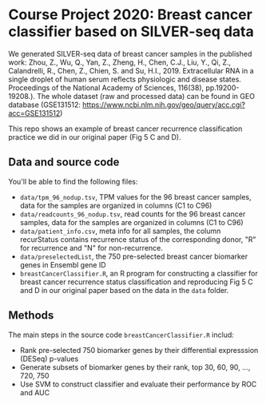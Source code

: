 # Course Project 2020: Breast cancer classifier based on SILVER-seq data

We generated SILVER-seq data of breast cancer samples in the published work: Zhou, Z., Wu, Q., Yan, Z., Zheng, H., Chen, C.J., Liu, Y., Qi, Z., Calandrelli, R., Chen, Z., Chien, S. and Su, H.I., 2019. Extracellular RNA in a single droplet of human serum reflects physiologic and disease states. Proceedings of the National Academy of Sciences, 116(38), pp.19200-19208.). The whole dataset (raw and processed data) can be found in GEO database (GSE131512: https://www.ncbi.nlm.nih.gov/geo/query/acc.cgi?acc=GSE131512)

This repo shows an example of breast cancer recurrence classification practice we did in our original paper (Fig 5 C and D).


## Data and source code

You'll be able to find the following files:

- `data/tpm_96_nodup.tsv`, TPM values for the 96 breast cancer samples, data for the samples are organized in columns (C1 to C96)
- `data/readcounts_96_nodup.tsv`, read counts for the 96 breast cancer samples, data for the samples are organized in columns (C1 to C96)
- `data/patient_info.csv`, meta info for all samples, the column recurStatus contains recurrence status of the corresponding donor, "R" for recurrence and "N" for non-recurrence.
- `data/preselectedList`, the 750 pre-selected breast cancer biomarker genes in Ensembl gene ID
- `breastCancerClassifier.R`, an R program for constructing a classifier for breast cancer recurrence status classification and reproducing Fig 5 C and D in our original paper based on the data in the `data` folder.


## Methods
The main steps in the source code `breastCancerClassifier.R` includ: 
- Rank pre-selected 750 biomarker genes by their differential expresssion (DESeq) p-values
- Generate subsets of biomarker genes by their rank, top 30, 60, 90, ..., 720, 750
- Use SVM to construct classifier and evaluate their performance by ROC and AUC



